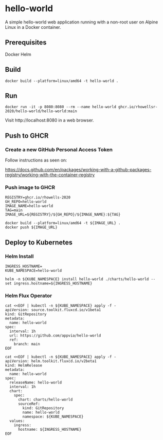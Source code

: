 # hello-world

A simple hello-world web application running with a non-root user on Alpine Linux in a Docker container.

## Prerequisites

Docker
Helm

## Build

```
docker build --platform=linux/amd64 -t hello-world .
```

## Run

```
docker run -it -p 8080:8080 --rm --name hello-world ghcr.io/rhowellsr-2020/hello-world/hello-world:main
```

Visit http://localhost:8080 in a web browser.

## Push to GHCR

### Create a new GitHub Personal Access Token

Follow instructions as seen on:

https://docs.github.com/en/packages/working-with-a-github-packages-registry/working-with-the-container-registry


### Push image to GHCR

```
REGISTRY=ghcr.io/rhowells-2020
GH_REPO=hello-world
IMAGE_NAME=hello-world
TAG=main
IMAGE_URL=${REGISTRY}/${GH_REPO}/${IMAGE_NAME}:${TAG}

docker build --platform=linux/amd64 -t ${IMAGE_URL} .
docker push ${IMAGE_URL}
```

## Deploy to Kubernetes

### Helm Install

```
INGRESS_HOSTNAME=
KUBE_NAMESPACE=hello-world

helm -n ${KUBE_NAMESPACE} install hello-world ./charts/hello-world --set ingress.hostname=${INGRESS_HOSTNAME}
```

### Helm Flux Operator

```
cat <<EOF | kubectl -n ${KUBE_NAMESPACE} apply -f -
apiVersion: source.toolkit.fluxcd.io/v1beta1
kind: GitRepository
metadata:
  name: hello-world
spec:
  interval: 1h
  url: https://github.com/appvia/hello-world
  ref:
    branch: main
EOF

cat <<EOF | kubectl -n ${KUBE_NAMESPACE} apply -f -
apiVersion: helm.toolkit.fluxcd.io/v2beta1
kind: HelmRelease
metadata:
  name: hello-world
spec:
  releaseName: hello-world
  interval: 1h
  chart:
    spec:
      chart: charts/hello-world
      sourceRef:
        kind: GitRepository
        name: hello-world
        namespace: ${KUBE_NAMESPACE}
  values:
    ingress:
      hostname: ${INGRESS_HOSTNAME}
EOF
```
